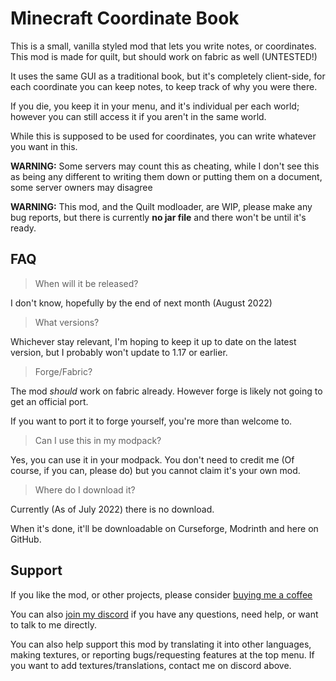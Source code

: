 # Minecraft Coordinate Book

This is a small, vanilla styled mod that lets you write notes, or coordinates. This mod is made for quilt, but should work on fabric as well (UNTESTED!)

It uses the same GUI as a traditional book, but it's completely client-side, for each coordinate you can keep notes, to keep track of why you were there.

If you die, you keep it in your menu, and it's individual per each world; however you can still access it if you aren't in the same world. 

While this is supposed to be used for coordinates, you can write whatever you want in this.

**WARNING:** Some servers may count this as cheating, while I don't see this as being any different to writing them down or putting them on a document, some server owners may disagree

**WARNING:** This mod, and the Quilt modloader, are WIP, please make any bug reports, but there is currently **no jar file** and there won't be until it's ready.

## FAQ

> When will it be released?

I don't know, hopefully by the end of next month (August 2022)

> What versions?

Whichever stay relevant, I'm hoping to keep it up to date on the latest version, but I probably won't update to 1.17 or earlier.

> Forge/Fabric?

The mod _should_ work on fabric already. However forge is likely not going to get an official port.

If you want to port it to forge yourself, you're more than welcome to.

> Can I use this in my modpack?

Yes, you can use it in your modpack. You don't need to credit me (Of course, if you can, please do) but you cannot claim it's your own mod.

> Where do I download it?

Currently (As of July 2022) there is no download.

When it's done, it'll be downloadable on Curseforge, Modrinth and here on GitHub.

## Support 

If you like the mod, or other projects, please consider [buying me a coffee](https://ko-fi.com/JWGardiner)

You can also [join my discord](https://discord.gg/EqTwbVYEWx) if you have any questions, need help, or want to talk to me directly.

You can also help support this mod by translating it into other languages, making textures, or reporting bugs/requesting features at the top menu. If you want to add textures/translations, contact me on discord above.

